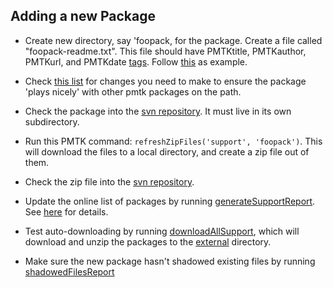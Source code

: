 ## Adding a new Package ##

  * Create new directory, say 'foopack, for the package. Create a file called "foopack-readme.txt". This file should have PMTKtitle, PMTKauthor, PMTKurl, and PMTKdate [tags](http://code.google.com/p/pmtk3/wiki/PMTKtags). Follow [this](http://code.google.com/p/pmtksupport/source/browse/trunk/graphViz4Matlab/graphViz4Matlab-readme.txt) as  example.

  * Check [this list](http://code.google.com/p/pmtksupport/wiki/compatibility) for changes you need to make to ensure the package 'plays nicely' with other pmtk packages on the path.

  * Check the package into the [svn repository](http://code.google.com/p/pmtksupport/source/checkout). It must live in its own subdirectory.

  * Run this PMTK command: `refreshZipFiles('support', 'foopack')`. This will download the files to a local directory, and create a zip file out of them.

  * Check the zip file into the [svn repository](http://code.google.com/p/pmtksupport/source/checkout).

  * Update the online list of packages by running [generateSupportReport](http://pmtk3.googlecode.com/svn/trunk/pmtkTools/supportTools/generateSupportReport.m). See [here](http://code.google.com/p/pmtk3/wiki/updatingDocumentation) for details.

  * Test auto-downloading by running [downloadAllSupport](http://pmtk3.googlecode.com/svn/trunk/pmtkTools/supportTools/downloadAllSupport.m), which will download and unzip the packages to the [external](http://pmtk3.googlecode.com/svn/trunk/external) directory.

  * Make sure the new package hasn't shadowed existing files by running [shadowedFilesReport](http://pmtk3.googlecode.com/svn/trunk/matlabTools/metaTools/shadowedFilesReport.m)